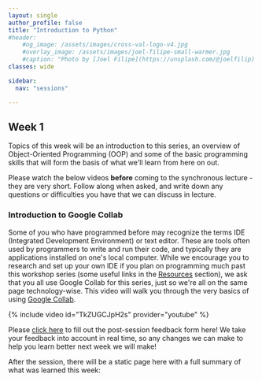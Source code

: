 ```yaml
---
layout: single
author_profile: false
title: "Introduction to Python"
#header:
    #og_image: /assets/images/cross-val-logo-v4.jpg
    #overlay_image: /assets/images/joel-filipe-small-warmer.jpg
    #caption: "Photo by [Joel Filipe](https://unsplash.com/@joelfilip) on [Unsplash](https://unsplash.com)"
classes: wide

sidebar:
  nav: "sessions"

---
```


## Week 1

Topics of this week will be an introduction to this series, an overview of Object-Oriented Programming (OOP) and some of the basic programming skills that will form the basis of what we'll learn from here on out.

Please watch the below videos **before** coming to the synchronous lecture - they are very short. Follow along when asked, and write down any questions or difficulties you have that we can discuss in lecture.

### Introduction to Google Collab

Some of you who have programmed before may recognize the terms IDE (Integrated Development Environment) or text editor. These are tools often used by programmers to write and run their code, and typically they are applications installed on one's local computer. While we encourage you to research and set up your own IDE if you plan on programming much past this workshop series (some useful links in the [Resources](/resources/) section), we ask that you all use Google Collab for this series, just so we're all on the same page technology-wise. This video will walk you through the very basics of using [Google Collab](https://colab.research.google.com/notebooks/intro.ipynb).

{% include video id="TkZUGCJpH2s" provider="youtube" %}



Please [click here](https://forms.gle/4RCiyEQWxAP9jVDz7) to fill out the post-session feedback form here! We take your feedback into account in real time, so any changes we can make to help you learn better next week we will make!


After the session, there will be a static page here with a full summary of what was learned this week:
